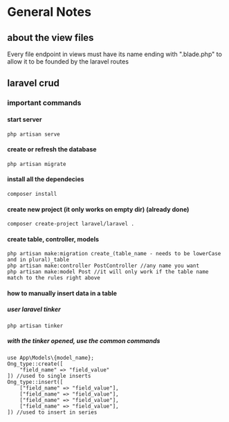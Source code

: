 # General Notes

## about the view files

Every file endpoint in views must have its name ending with ".blade.php" to allow it to be founded by the laravel routes

## laravel crud

### important commands

#### start server
    php artisan serve

#### create or refresh the database
    php artisan migrate

#### install all the dependecies
    composer install

#### create new project (it only works on empty dir) (already done)
    composer create-project laravel/laravel .

#### create table, controller, models
    php artisan make:migration create_(table_name - needs to be lowerCase and in plural)_table
    php artisan make:controller PostController //any name you want
    php artisan make:model Post //it will only work if the table name match to the rules right above

#### how to manually insert data in a table
##### user laravel tinker
    php artisan tinker

##### with the tinker opened, use the common commands
    use App\Models\{model_name};
    Ong_type::create([
        "field_name" => "field_value"
    ]) //used to single inserts
    Ong_type::insert([
        ["field_name" => "field_value"],
        ["field_name" => "field_value"],
        ["field_name" => "field_value"],
        ["field_name" => "field_value"],
    ]) //used to insert in series
